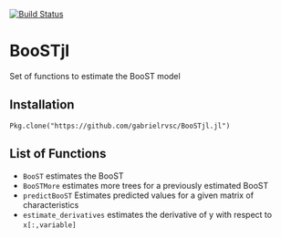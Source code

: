 
[![Build Status](https://travis-ci.com/gabrielrvsc/BooSTjl.jl.svg?branch=master)](https://travis-ci.com/gabrielrvsc/BooSTjl.jl)

# BooSTjl

Set of functions to estimate the BooST model 

## Installation

```
Pkg.clone("https://github.com/gabrielrvsc/BooSTjl.jl")
```

## List of Functions

- `BooST` estimates the BooST
- `BooSTMore` estimates more trees for a previously estimated BooST
- `predictBooST` Estimates predicted values for a given matrix of characteristics
- `estimate_derivatives` estimates the derivative of y with respect to `x[:,variable]`